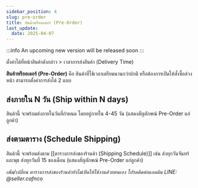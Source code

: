 ```yaml
---
sidebar_position: 4
slug: pre-order
title: สินค้าพรีออเดอร์ (Pre-Order)
last_update:
  date: 2025-04-07
---
```


:::info
An upcoming new version will be released soon
:::

ตั้งค่าได้ที่หน้าสินค้าดังกล่าว > เวลาการส่งสินค้า (Delivery Time)

**สินค้าพรีออเดอร์ (Pre-Order)** คือ สินค้าที่ใช้เวลาเตรียมนานกว่าปกติ หรือต้องการเปิดให้สั่งซื้อล่วงหน้า สามารถตั้งค่าการส่งได้  2 แบบ 

## ส่งภายใน N วัน (Ship within N days)
สินค้านี้ จะพร้อมส่งภายในวันที่กำหนด โดยอยู่ภายใน 4-45 วัน (แสดงสัญลักษณ์ Pre-Order แก่ลูกค้า)

## ส่งตามตาราง (Schedule Shipping)
สินค้านี้ จะพร้อมส่งตาม [[ตารางการส่งของร้านค้า (Shipping Schedule)]] เช่น ส่งทุกวันจันทร์และพุธ ส่งทุกวันที่ 15 ของเดือน (แสดงสัญลักษณ์ Pre-Order แก่ลูกค้า)  

*เพิ่ม/เปลี่ยน ตารางการส่งของร้านค้ายังไม่เปิดให้ใช้งานด้วยตนเอง โปรดติดต่อแอดมิน LINE: @seller.cafnco*